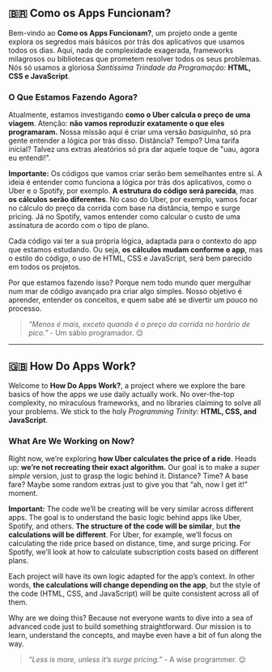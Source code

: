 ## 🇧🇷 **Como os Apps Funcionam?**

Bem-vindo ao **Como os Apps Funcionam?**, um projeto onde a gente explora os segredos mais básicos por trás dos aplicativos que usamos todos os dias. Aqui, nada de complexidade exagerada, frameworks milagrosos ou bibliotecas que prometem resolver todos os seus problemas. Nós só usamos a gloriosa *Santíssima Trindade da Programação*: **HTML, CSS e JavaScript**.  

### O Que Estamos Fazendo Agora?  
Atualmente, estamos investigando **como o Uber calcula o preço de uma viagem**. Atenção: **não vamos reproduzir exatamente o que eles programaram.** Nossa missão aqui é criar uma versão *basiquinha*, só pra gente entender a lógica por trás disso. Distância? Tempo? Uma tarifa inicial? Talvez uns extras aleatórios só pra dar aquele toque de "uau, agora eu entendi!".  

**Importante:** Os códigos que vamos criar serão bem semelhantes entre si. A ideia é entender como funciona a lógica por trás dos aplicativos, como o Uber e o Spotify, por exemplo. **A estrutura do código será parecida**, mas **os cálculos serão diferentes**. No caso do Uber, por exemplo, vamos focar no cálculo do preço da corrida com base na distância, tempo e surge pricing. Já no Spotify, vamos entender como calcular o custo de uma assinatura de acordo com o tipo de plano.

Cada código vai ter a sua própria lógica, adaptada para o contexto do app que estamos estudando. Ou seja, **os cálculos mudam conforme o app**, mas o estilo do código, o uso de HTML, CSS e JavaScript, será bem parecido em todos os projetos.

Por que estamos fazendo isso? Porque nem todo mundo quer mergulhar num mar de código avançado pra criar algo simples. Nosso objetivo é aprender, entender os conceitos, e quem sabe até se divertir um pouco no processo.  

> *“Menos é mais, exceto quando é o preço da corrida no horário de pico.”* - Um sábio programador. 😌  

---

## 🇬🇧 **How Do Apps Work?**

Welcome to **How Do Apps Work?**, a project where we explore the bare basics of how the apps we use daily actually work. No over-the-top complexity, no miraculous frameworks, and no libraries claiming to solve all your problems. We stick to the holy *Programming Trinity*: **HTML, CSS, and JavaScript**.  

### What Are We Working on Now?  
Right now, we’re exploring **how Uber calculates the price of a ride**. Heads up: **we’re not recreating their exact algorithm.** Our goal is to make a *super simple* version, just to grasp the logic behind it. Distance? Time? A base fare? Maybe some random extras just to give you that “ah, now I get it!” moment.  

**Important:** The code we’ll be creating will be very similar across different apps. The goal is to understand the basic logic behind apps like Uber, Spotify, and others. **The structure of the code will be similar**, but **the calculations will be different**. For Uber, for example, we’ll focus on calculating the ride price based on distance, time, and surge pricing. For Spotify, we’ll look at how to calculate subscription costs based on different plans.

Each project will have its own logic adapted for the app’s context. In other words, **the calculations will change depending on the app**, but the style of the code (HTML, CSS, and JavaScript) will be quite consistent across all of them.

Why are we doing this? Because not everyone wants to dive into a sea of advanced code just to build something straightforward. Our mission is to learn, understand the concepts, and maybe even have a bit of fun along the way.  

> *“Less is more, unless it’s surge pricing.”* - A wise programmer. 😌  
